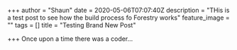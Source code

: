 +++
author = "Shaun"
date = 2020-05-06T07:07:40Z
description = "THis is a test post to see how the build process fo Forestry works"
feature_image = ""
tags = []
title = "Testing Brand New Post"

+++
Once upon a time there was a coder...